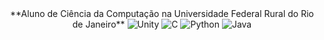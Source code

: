 <div align="center">
  <span style = "font size: 1.5em; ">**Aluno de Ciência da Computação na Universidade Federal Rural do Rio de Janeiro**</span>
  <img src="https://img.shields.io/badge/Unity-100000?style=for-the-badge&logo=unity&logoColor=white" alt="Unity"/>
  <img src="https://img.shields.io/badge/C-00599C?style=for-the-badge&logo=c&logoColor=white" alt="C"/>
  <img src="https://img.shields.io/badge/Python-FFD43B?style=for-the-badge&logo=python&logoColor=blue" alt="Python"/>
  <img src="https://img.shields.io/badge/Java-000?style=for-the-badge&logo=java" alt="Java"/>
</div>

<!--

-->
